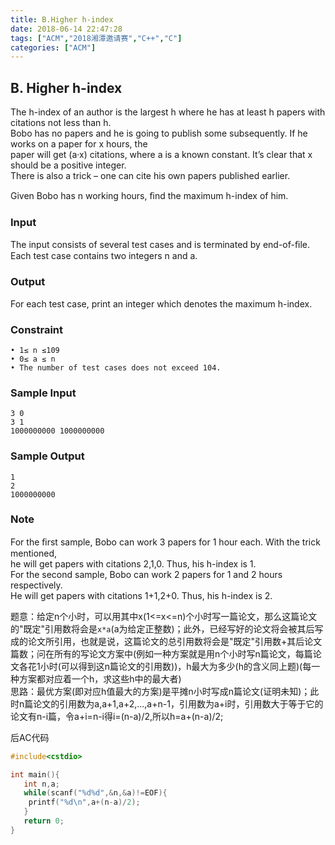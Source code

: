```yaml
---
title: B.Higher h-index
date: 2018-06-14 22:47:28
tags: ["ACM","2018湘潭邀请赛","C++","C"]
categories: ["ACM"]
---
```

## B. Higher h-index

The h-index of an author is the largest h where he has at least h papers with citations not less than h.  
Bobo has no papers and he is going to publish some subsequently. If he works on a paper for x hours, the  
paper will get (a·x) citations, where a is a known constant. It’s clear that x should be a positive integer.  
There is also a trick – one can cite his own papers published earlier.   

Given Bobo has n working hours, ﬁnd the maximum h-index of him.
<!--more-->
### Input

The input consists of several test cases and is terminated by end-of-ﬁle.  
Each test case contains two integers n and a.

### Output

For each test case, print an integer which denotes the maximum h-index.

### Constraint

    • 1≤ n ≤109 
    • 0≤ a ≤ n 
    • The number of test cases does not exceed 104.

### Sample Input

    3 0
    3 1
    1000000000 1000000000

### Sample Output

    1
    2
    1000000000

### Note

For the ﬁrst sample, Bobo can work 3 papers for 1 hour each. With the trick mentioned,  
he will get papers with citations 2,1,0. Thus, his h-index is 1.  
For the second sample, Bobo can work 2 papers for 1 and 2 hours respectively.  
He will get papers with citations 1+1,2+0. Thus, his h-index is 2. 

题意：给定n个小时，可以用其中x(1<=x<=n)个小时写一篇论文，那么这篇论文的"既定"引用数将会是`x*a`(a为给定正整数)；此外，已经写好的论文将会被其后写成的论文所引用，也就是说，这篇论文的总引用数将会是"既定"引用数+其后论文篇数；问在所有的写论文方案中(例如一种方案就是用n个小时写n篇论文，每篇论文各花1小时(可以得到这n篇论文的引用数))，h最大为多少(h的含义同上题)(每一种方案都对应着一个h，求这些h中的最大者)  
思路：最优方案(即对应h值最大的方案)是平摊n小时写成n篇论文(证明未知)；此时n篇论文的引用数为a,a+1,a+2,...,a+n-1，引用数为a+i时，引用数大于等于它的论文有n-i篇，令a+i=n-i得i=(n-a)/2,所以h=a+(n-a)/2;  

后AC代码
```c
#include<cstdio>

int main(){
   int n,a;
   while(scanf("%d%d",&n,&a)!=EOF){
    printf("%d\n",a+(n-a)/2);
   }
   return 0;
}
```